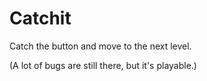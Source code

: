 # Catchit

Catch the button and move to the next level.

(A lot of bugs are still there, but it's playable.)